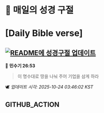 # 🙏 매일의 성경 구절
# [Daily Bible verse]
## [![README에 성경구절 업데이트](https://github.com/DONGSUKA/first_test/actions/workflows/update-readme-bible.yml/badge.svg)](https://github.com/DONGSUKA/first_test/actions/workflows/update-readme-bible.yml)
<!-- START_BIBLE_VERSE -->
📖 **민수기 26:53**
> 이 명수대로 땅을 나눠 주어 기업을 삼게 하라

🕊️ _업데이트 시각: 2025-10-24 03:46:02 KST_
  <!-- END_BIBLE_VERSE -->
## GITHUB_ACTION
